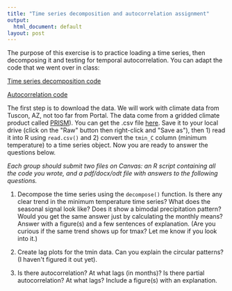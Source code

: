 ```yaml
---
title: "Time series decomposition and autocorrelation assignment"
output:
  html_document: default
layout: post
---
```


The purpose of this exercise is to practice loading a time series, then decomposing
it and testing for temporal autocorrelation. You can adapt the code that we
went over in class:

[Time series decomposition code](https://github.com/pbadler/forecasting-dynamics-course/blob/master/lectures/decomp_tutorial.R)

[Autocorrelation code](https://github.com/pbadler/forecasting-dynamics-course/blob/master/lectures/autocorrelation.R)

The first step is to download the data. We will work with climate data
from Tuscon, AZ, not too far from Portal. The data come from a gridded climate product called
[PRISM](http://www.prism.oregonstate.edu/explorer/)). You can get the .csv file [here](https://github.com/pbadler/forecasting-dynamics-course/blob/master/data/tuscon_prism_monthly.csv).
Save it to your local drive (click on the "Raw" button then right-click and
"Save as"), then 1) read it into R using `read.csv()` and 2) 
convert the `tmin_C` column (minimum temperature) to a time series object. 
Now you are ready to answer the questions below.

*Each group should submit two files on Canvas: an R script containing all the code 
you wrote, and a pdf/docx/odt file with answers to the following questions.*

1) Decompose the time series using the `decompose()` function. Is there any clear
trend in the minimum temperature time series? What does the seasonal signal look
like? Does it show a bimodal precipitation pattern? Would you get the same answer
just by calculating the monthly means? Answer with a figure(s) and a few 
sentences of explanation. (Are you curious if the same trend shows up for 
tmax? Let me know if you look into it.)

2) Create lag plots for the tmin data. Can you explain the circular patterns?
(I haven't figured it out yet).

3) Is there autocorrelation? At what lags (in months)? Is there partial autocorrelation? At what lags? Include a figure(s) with
an explanation.



